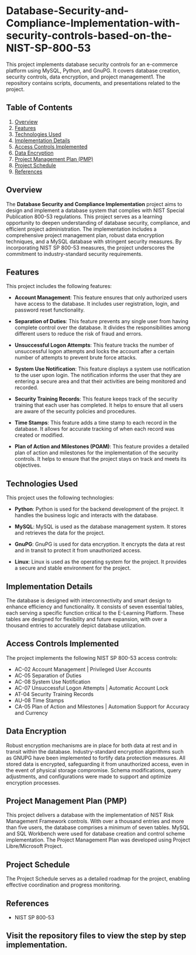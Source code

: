 # Database-Security-and-Compliance-Implementation-with-security-controls-based-on-the-NIST-SP-800-53
This project implements database security controls for an e-commerce platform using MySQL, Python, and GnuPG. It covers database creation, security controls, data encryption, and project management1. The repository contains scripts, documents, and presentations related to the project.


## Table of Contents
1. [Overview](#overview)
2. [Features](#features)
3. [Technologies Used](#technologies-used)
4. [Implementation Details](#implementation-details)
5. [Access Controls Implemented](#access-controls-implemented)
6. [Data Encryption](#data-encryption)
7. [Project Management Plan (PMP)](#project-management-plan-pmp)
8. [Project Schedule](#project-schedule)
9. [References](#references)

## Overview
The **Database Security and Compliance Implementation** project aims to design and implement a database system that complies with NIST Special Publication 800-53 regulations. This project serves as a learning opportunity to deepen understanding of database security, compliance, and efficient project administration. The implementation includes a comprehensive project management plan, robust data encryption techniques, and a MySQL database with stringent security measures. By incorporating NIST SP 800-53 measures, the project underscores the commitment to industry-standard security requirements.

## Features

This project includes the following features:

- **Account Management**: This feature ensures that only authorized users have access to the database. It includes user registration, login, and password reset functionality.

- **Separation of Duties**: This feature prevents any single user from having complete control over the database. It divides the responsibilities among different users to reduce the risk of fraud and errors.

- **Unsuccessful Logon Attempts**: This feature tracks the number of unsuccessful logon attempts and locks the account after a certain number of attempts to prevent brute force attacks.

- **System Use Notification**: This feature displays a system use notification to the user upon login. The notification informs the user that they are entering a secure area and that their activities are being monitored and recorded.

- **Security Training Records**: This feature keeps track of the security training that each user has completed. It helps to ensure that all users are aware of the security policies and procedures.

- **Time Stamps**: This feature adds a time stamp to each record in the database. It allows for accurate tracking of when each record was created or modified.

- **Plan of Action and Milestones (POAM)**: This feature provides a detailed plan of action and milestones for the implementation of the security controls. It helps to ensure that the project stays on track and meets its objectives.

## Technologies Used

This project uses the following technologies:

- **Python**: Python is used for the backend development of the project. It handles the business logic and interacts with the database.

- **MySQL**: MySQL is used as the database management system. It stores and retrieves the data for the project.

- **GnuPG**: GnuPG is used for data encryption. It encrypts the data at rest and in transit to protect it from unauthorized access.

- **Linux**: Linux is used as the operating system for the project. It provides a secure and stable environment for the project.


## Implementation Details
The database is designed with interconnectivity and smart design to enhance efficiency and functionality. It consists of seven essential tables, each serving a specific function critical to the E-Learning Platform. These tables are designed for flexibility and future expansion, with over a thousand entries to accurately depict database utilization.

## Access Controls Implemented
The project implements the following NIST SP 800-53 access controls:
- AC-02 Account Management | Privileged User Accounts
- AC-05 Separation of Duties
- AC-08 System Use Notification
- AC-07 Unsuccessful Logon Attempts | Automatic Account Lock
- AT-04 Security Training Records
- AU-08 Time Stamps
- CA-05 Plan of Action and Milestones | Automation Support for Accuracy and Currency

## Data Encryption
Robust encryption mechanisms are in place for both data at rest and in transit within the database. Industry-standard encryption algorithms such as GNUPG have been implemented to fortify data protection measures. All stored data is encrypted, safeguarding it from unauthorized access, even in the event of physical storage compromise. Schema modifications, query adjustments, and configurations were made to support and optimize encryption processes.

## Project Management Plan (PMP)
This project delivers a database with the implementation of NIST Risk Management Framework controls. With over a thousand entries and more than five users, the database comprises a minimum of seven tables. MySQL and SQL Workbench were used for database creation and control scheme implementation. The Project Management Plan was developed using Project Libre/Microsoft Project.

## Project Schedule
The Project Schedule serves as a detailed roadmap for the project, enabling effective coordination and progress monitoring.

## References
- NIST SP 800-53

## Visit the repository files to view the step by step implementation.

